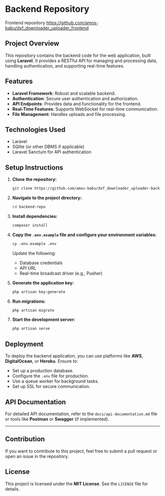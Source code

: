 # Backend Repository
Frontend repository https://github.com/amos-babu/dxf_downloader_uploader_frontend
## Project Overview
This repository contains the backend code for the web application, built using **Laravel**. It provides a RESTful API for managing and processing data, handling authentication, and supporting real-time features.

## Features
- **Laravel Framework**: Robust and scalable backend.
- **Authentication**: Secure user authentication and authorization.
- **API Endpoints**: Provides data and functionality for the frontend.
- **Real-Time Features**: Supports WebSocket for real-time communication.
- **File Management**: Handles uploads and file processing.

## Technologies Used
- Laravel
- SQlite (or other DBMS if applicable)
- Laravel Sanctum for API authentication

## Setup Instructions

1. **Clone the repository:**
   ```bash
   git clone https://github.com/amos-babu/dxf_downloader_uploader-backend.git
   ```

2. **Navigate to the project directory:**
   ```bash
   cd backend-repo
   ```

3. **Install dependencies:**
   ```bash
   composer install
   ```

4. **Copy the `.env.example` file and configure your environment variables:**
   ```bash
   cp .env.example .env
   ```
   Update the following:
   - Database credentials
   - API URL
   - Real-time broadcast driver (e.g., Pusher)

5. **Generate the application key:**
   ```bash
   php artisan key:generate
   ```

6. **Run migrations:**
   ```bash
   php artisan migrate
   ```

7. **Start the development server:**
   ```bash
   php artisan serve
   ```

## Deployment
To deploy the backend application, you can use platforms like **AWS**, **DigitalOcean**, or **Heroku**. Ensure to:
- Set up a production database.
- Configure the `.env` file for production.
- Use a queue worker for background tasks.
- Set up SSL for secure communication.

## API Documentation
For detailed API documentation, refer to the `docs/api-documentation.md` file or tools like **Postman** or **Swagger** (if implemented).

---

## Contribution
If you want to contribute to this project, feel free to submit a pull request or open an issue in the repository.

## License
This project is licensed under the **MIT License**. See the `LICENSE` file for details.
